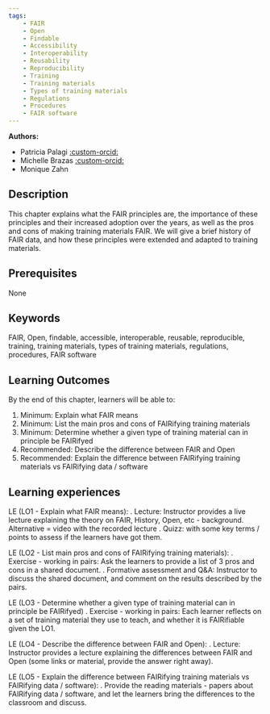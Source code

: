 ```yaml
---
tags:
    - FAIR
    - Open
    - Findable
    - Accessibility
    - Interoperability
    - Reusability
    - Reproducibility
    - Training
    - Training materials
    - Types of training materials
    - Regulations
    - Procedures
    - FAIR software 
---
```


**Authors:**

- Patricia Palagi [:custom-orcid:](https://orcid.org/0000-0001-9062-6303)
- Michelle Brazas [:custom-orcid:](https://orcid.org/0000-0001-8150-4531)
- Monique Zahn

## Description

This chapter explains what the FAIR principles are, the importance of these principles and their increased adoption over the years, as well as the pros and cons of making training materials FAIR. We will give a brief history of FAIR data, and how these principles were extended and adapted to training materials. 

## Prerequisites

None 

## Keywords

FAIR, Open, findable, accessible, interoperable, reusable, reproducible, training, training materials, types of training materials, regulations, procedures, FAIR software 

## Learning Outcomes

By the end of this chapter, learners will be able to:

1. Minimum: Explain what FAIR means
2. Minimum: List the main pros and cons of FAIRifying training materials
3. Minimum: Determine whether a given type of training material can in principle be FAIRifyed
4. Recommended: Describe the difference between FAIR and Open
5. Recommended: Explain the difference between FAIRifying training materials vs FAIRifying data / software

## Learning experiences

LE (LO1 - Explain what FAIR means): 
. Lecture: Instructor provides a live lecture explaining the theory on FAIR, History, Open, etc - background. Alternative = video with the recorded lecture
. Quizz: with some key terms / points to assess if the learners have got them.

LE (LO2 - List main pros and cons of FAIRifying training materials): 
. Exercise - working in pairs: Ask the learners to provide a list of 3 pros and cons in a shared document.
. Formative assessment and Q&A: Instructor to discuss the shared document, and comment on the results described by the pairs.

LE (LO3 - Determine whether a given type of training material can in principle be FAIRifyed)
. Exercise - working in pairs: Each learner reflects on a set of training material they use to teach, and whether it is FAIRifiable given the LO1.

LE (LO4 - Describe the difference between FAIR and Open): 
. Lecture: Instructor provides a lecture explaining the differences between FAIR and Open (some links or material, provide the answer right away).

LE (LO5 - Explain the difference between FAIRifying training materials vs FAIRifying data / software):
. Provide the reading materials - papers about FAIRifying data / software, and let the learners bring the differences to the classroom and discuss.
